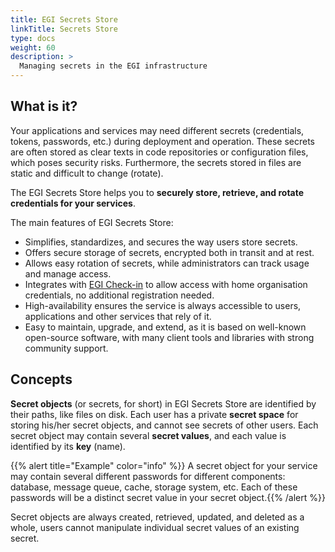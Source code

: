 ```yaml
---
title: EGI Secrets Store
linkTitle: Secrets Store
type: docs
weight: 60
description: >
  Managing secrets in the EGI infrastructure
---
```


## What is it?

Your applications and services may need different secrets (credentials, tokens,
passwords, etc.) during deployment and operation. These secrets are often
stored as clear texts in code repositories or configuration files, which
poses security risks. Furthermore, the secrets stored in files are static and
difficult to change (rotate).

The EGI Secrets Store helps you to
**securely store, retrieve, and rotate credentials for your services**.

The main features of EGI Secrets Store:

- Simplifies, standardizes, and secures the way users store secrets.
- Offers secure storage of secrets, encrypted both in transit and at rest.
- Allows easy rotation of secrets, while administrators can track usage and
  manage access.
- Integrates with [EGI Check-in](../../aai/check-in/) to allow access with
  home organisation credentials, no additional registration needed.
- High-availability ensures the service is always accessible to
  users, applications and other services that rely of it.
- Easy to maintain, upgrade, and extend, as it is based on
  well-known open-source software, with many client tools and libraries
  with strong community support.

## Concepts

**Secret objects** (or secrets, for short) in EGI Secrets Store are identified
by their paths, like files on disk. Each user has a private **secret space**
for storing his/her secret objects, and cannot see secrets of other users.
Each secret object may contain several **secret values**, and each value is
identified by its **key** (name).

{{% alert title="Example" color="info" %}} A secret object for your service
may contain several different passwords for different components: database,
message queue, cache, storage system, etc. Each of these passwords will be a
distinct secret value in your secret object.{{% /alert %}}

Secret objects are always created, retrieved, updated, and deleted as a whole,
users cannot manipulate individual secret values of an existing secret.
